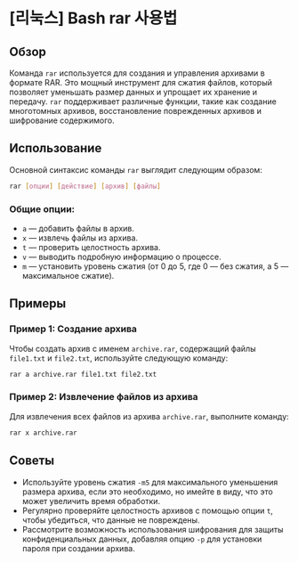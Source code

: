 # [리눅스] Bash rar 사용법

## Обзор
Команда `rar` используется для создания и управления архивами в формате RAR. Это мощный инструмент для сжатия файлов, который позволяет уменьшать размер данных и упрощает их хранение и передачу. `rar` поддерживает различные функции, такие как создание многотомных архивов, восстановление поврежденных архивов и шифрование содержимого.

## Использование
Основной синтаксис команды `rar` выглядит следующим образом:

```bash
rar [опции] [действие] [архив] [файлы]
```

### Общие опции:
- `a` — добавить файлы в архив.
- `x` — извлечь файлы из архива.
- `t` — проверить целостность архива.
- `v` — выводить подробную информацию о процессе.
- `m` — установить уровень сжатия (от 0 до 5, где 0 — без сжатия, а 5 — максимальное сжатие).

## Примеры

### Пример 1: Создание архива
Чтобы создать архив с именем `archive.rar`, содержащий файлы `file1.txt` и `file2.txt`, используйте следующую команду:

```bash
rar a archive.rar file1.txt file2.txt
```

### Пример 2: Извлечение файлов из архива
Для извлечения всех файлов из архива `archive.rar`, выполните команду:

```bash
rar x archive.rar
```

## Советы
- Используйте уровень сжатия `-m5` для максимального уменьшения размера архива, если это необходимо, но имейте в виду, что это может увеличить время обработки.
- Регулярно проверяйте целостность архивов с помощью опции `t`, чтобы убедиться, что данные не повреждены.
- Рассмотрите возможность использования шифрования для защиты конфиденциальных данных, добавляя опцию `-p` для установки пароля при создании архива.